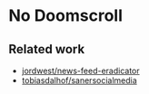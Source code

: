 # No Doomscroll

## Related work

- [jordwest/news-feed-eradicator](https://github.com/jordwest/news-feed-eradicator)
- [tobiasdalhof/sanersocialmedia](https://github.com/tobiasdalhof/sanersocialmedia)
